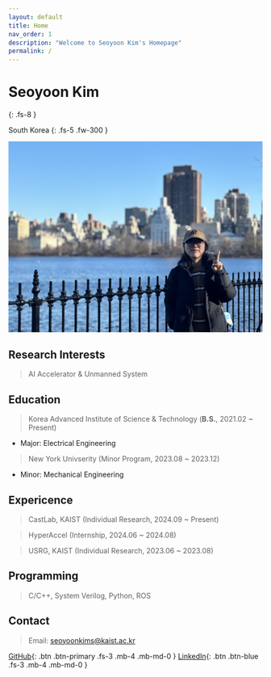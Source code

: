 ```yaml
---
layout: default
title: Home
nav_order: 1
description: "Welcome to Seoyoon Kim's Homepage"
permalink: /
---
```


# Seoyoon Kim
{: .fs-8 }

South Korea
{: .fs-5 .fw-300 }

![ex_screenshot](./assets/images/me2.jpg)  


## Research Interests  

> AI Accelerator & Unmanned System


## Education  
> Korea Advanced Institute of Science & Technology (**B.S.**, 2021.02 ~ Present)
 - Major: Electrical Engineering  

> New York Univserity (Minor Program, 2023.08 ~ 2023.12) 
 - Minor: Mechanical Engineering  


## Expericence  
> CastLab, KAIST (Individual Research, 2024.09 ~ Present)  

> HyperAccel (Internship, 2024.06 ~ 2024.08)  

> USRG, KAIST (Individual Research, 2023.06 ~ 2023.08)   


## Programming  

> C/C++, System Verilog, Python, ROS  


## Contact  

> Email: seoyoonkims@kaist.ac.kr  

[GitHub][GitHub]{: .btn .btn-primary .fs-3 .mb-4 .mb-md-0 }
[LinkedIn][LinkedIn]{: .btn .btn-blue .fs-3 .mb-4 .mb-md-0 }

[Posts]: https://seoyoonkims.github.io/docs/posts/  
[Paper Review]: https://seoyoonkims.github.io/docs/paper_review/  
[HyperAccel]: https://seoyoonkims.github.io/docs/HyperAccel/  
[GitHub]: https://github.com/seoyoonkims/
[LinkedIn]: https://www.linkedin.com/in/kim-seoyoon-9085b3319/